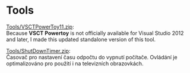 # Tools

[Tools/VSCTPowerToy11.zip](https://github.com/holajan/SharedSource/blob/master/Tools/VSCTPowerToy11.zip):<br/>
Because **VSCT Powertoy** is not officially available for Visual Studio 2012 and later, I made this updated standalone version of this tool.

[Tools/ShutDownTimer.zip](https://github.com/holajan/SharedSource/blob/master/Tools/ShutDownTimer.zip):<br/>
Časovač pro nastavení času odpočtu do vypnutí počítače. Ovládání je optimalizováno pro použití i na televizních obrazovkách.
